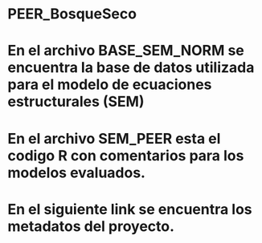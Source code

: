 # PEER_BosqueSeco

# En el archivo BASE_SEM_NORM se encuentra la base de datos utilizada para el modelo de ecuaciones estructurales (SEM)  
# En el archivo SEM_PEER esta el codigo R con comentarios para los modelos evaluados. 
# En el siguiente link se encuentra los metadatos del proyecto. 
